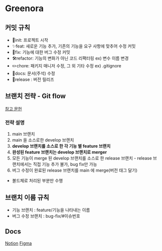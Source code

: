 # Greenora

## 커밋 규칙
- 🎉init: 프로젝트 시작
- ✨feat: 새로운 기능 추가, 기존의 기능을 요구 사항에 맞추어 수정 커밋
- 🐛fix: 기능에 대한 버그 수정 커밋
- 🛠️refactor: 기능의 변화가 아닌 코드 리팩터링 ex) 변수 이름 변경
- ✏️chore: 패키지 매니저 수정, 그 외 기타 수정 ex) .gitignore
- 📄docs: 문서(주석) 수정
- 🥂release : 버전 릴리즈



## 브랜치 전략 - Git flow 

[참고 문헌](https://velog.io/@diduya/git-%ED%9A%A8%EC%9C%A8%EC%A0%81%EC%9D%B8-%ED%98%91%EC%97%85%EC%9D%84-%EC%9C%84%ED%95%9C-Git-Flow-%EC%9D%B4%ED%95%B4%ED%95%98%EA%B8%B0-git-branch-repository)

### 전략 설명
1. main 브랜치
2. main 을 소스로한 develop 브랜치
3. **develop 브랜치를 소스로 한 각 기능 별 feature 브랜치**
4. **완성된 feature 브랜치는 develop 브랜치로 merger**
5. 모든 기능이 merge 된 develop 브랜치를 소스로 한 release 브랜치 - release 브랜치에서는 직접 기능 추가 불가, bug fix만 가능
6. 버그 수정이 완료된 release 브랜치를 main 에 merge(버전 태그 달기)

- 볼드체로 처리된 부분만 수행


## 브랜치 이름 규칙
- 기능 브랜치 : feature/기능을 나타내는 이름
- 버그 수정 브랜치 : bug-fix/#이슈번호

## Docs
[Notion](https://www.notion.so/2025-2-Nest-294052ad29dc80b8a431c70bec1c7d46?source=copy_link)
[Figma](https://www.figma.com/design/AiMOEEkjsHNRulGMNYta4z/SoonEats?node-id=0-1&t=Kx0nFG2bgqm8GwZl-1)
